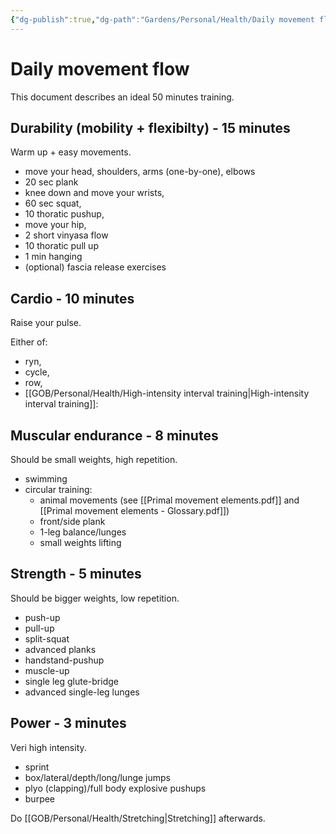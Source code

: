 ```yaml
---
{"dg-publish":true,"dg-path":"Gardens/Personal/Health/Daily movement flow.md","permalink":"/gardens/personal/health/daily-movement-flow/","tags":["health","fitness","actionable","evergreen"],"noteIcon":"","created":"","updated":""}
---
```


# Daily movement flow
This document describes an ideal 50 minutes training.

## Durability (mobility + flexibilty)  - 15 minutes
Warm up + easy movements.

- move your head, shoulders, arms (one-by-one), elbows
- 20 sec plank
- knee down and move your wrists,
- 60 sec squat,
- 10 thoratic pushup,
- move your hip,
- 2 short vinyasa flow
- 10 thoratic pull up
- 1 min hanging
- (optional) fascia release exercises


## Cardio - 10 minutes
Raise your pulse.

Either of:
- ryn, 
- cycle, 
- row,
- [[GOB/Personal/Health/High-intensity interval training\|High-intensity interval training]]:


## Muscular endurance - 8 minutes
Should be small weights, high repetition.

- swimming
- circular training:
  - animal movements (see [[Primal movement elements.pdf]] and [[Primal movement elements - Glossary.pdf]])
  - front/side plank
  - 1-leg balance/lunges
  - small weights lifting


## Strength - 5 minutes
Should be bigger weights, low repetition.
- push-up
- pull-up
- split-squat
- advanced planks
- handstand-pushup
- muscle-up
- single leg glute-bridge
- advanced single-leg lunges


## Power - 3 minutes
Veri high intensity.
- sprint
- box/lateral/depth/long/lunge jumps
- plyo (clapping)/full body explosive pushups
- burpee



Do [[GOB/Personal/Health/Stretching\|Stretching]] afterwards.